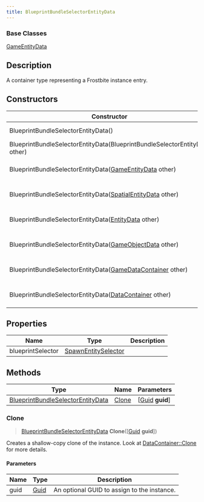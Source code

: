 ```yaml
---
title: BlueprintBundleSelectorEntityData
---
```

### Base Classes

[GameEntityData](GameEntityData)

## Description

A container type representing a Frostbite instance entry.

## Constructors

| Constructor                                                                                  | Description                                                                                                                                               |
| -------------------------------------------------------------------------------------------- | --------------------------------------------------------------------------------------------------------------------------------------------------------- |
| BlueprintBundleSelectorEntityData()                                                          | Create a new instance of this container type.                                                                                                             |
| BlueprintBundleSelectorEntityData(BlueprintBundleSelectorEntityData other)                   | Create a reference copy of an instance of the same type.                                                                                                  |
| BlueprintBundleSelectorEntityData([GameEntityData](GameEntityData) other)                    | Upcast an instance of type [GameEntityData](GameEntityData) to [BlueprintBundleSelectorEntityData](BlueprintBundleSelectorEntityData).                    |
| BlueprintBundleSelectorEntityData([SpatialEntityData](SpatialEntityData) other)              | Upcast an instance of type [SpatialEntityData](SpatialEntityData) to [BlueprintBundleSelectorEntityData](BlueprintBundleSelectorEntityData).              |
| BlueprintBundleSelectorEntityData([EntityData](EntityData) other)                            | Upcast an instance of type [EntityData](EntityData) to [BlueprintBundleSelectorEntityData](BlueprintBundleSelectorEntityData).                            |
| BlueprintBundleSelectorEntityData([GameObjectData](GameObjectData) other)                    | Upcast an instance of type [GameObjectData](GameObjectData) to [BlueprintBundleSelectorEntityData](BlueprintBundleSelectorEntityData).                    |
| BlueprintBundleSelectorEntityData([GameDataContainer](GameDataContainer) other)              | Upcast an instance of type [GameDataContainer](GameDataContainer) to [BlueprintBundleSelectorEntityData](BlueprintBundleSelectorEntityData).              |
| BlueprintBundleSelectorEntityData([DataContainer](/vext/ref/shared/class/datacontainer) other) | Upcast an instance of type [DataContainer](/vext/ref/shared/class/datacontainer) to [BlueprintBundleSelectorEntityData](BlueprintBundleSelectorEntityData). |

## Properties

| Name              | Type                                       | Description |
| ----------------- | ------------------------------------------ | ----------- |
| blueprintSelector | [SpawnEntitySelector](SpawnEntitySelector) |             |

## Methods

| Type                                                                   | Name            | Parameters                                     |
| ---------------------------------------------------------------------- | --------------- | ---------------------------------------------- |
| [BlueprintBundleSelectorEntityData](BlueprintBundleSelectorEntityData) | [Clone](#clone) | \[[Guid](/vext/ref/shared/class/guid) **guid**\] |

### Clone

> [BlueprintBundleSelectorEntityData](BlueprintBundleSelectorEntityData) **Clone**(\[[Guid](/vext/ref/shared/class/guid) **guid**\])

Creates a shallow-copy clone of the instance. Look at [DataContainer::Clone](/vext/ref/shared/class/datacontainer#clone) for more details.

#### Parameters

| Name | Type         | Description                                 |
| ---- | ------------ | ------------------------------------------- |
| guid | [Guid](Guid) | An optional GUID to assign to the instance. |
